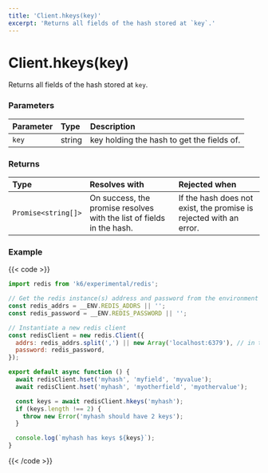 ```yaml
---
title: 'Client.hkeys(key)'
excerpt: 'Returns all fields of the hash stored at `key`.'
---
```


# Client.hkeys(key)

Returns all fields of the hash stored at `key`.

### Parameters

| Parameter | Type   | Description                                |
| :-------- | :----- | :----------------------------------------- |
| `key`     | string | key holding the hash to get the fields of. |

### Returns

| Type                | Resolves with                                                         | Rejected when                                                      |
| :------------------ | :-------------------------------------------------------------------- | :----------------------------------------------------------------- |
| `Promise<string[]>` | On success, the promise resolves with the list of fields in the hash. | If the hash does not exist, the promise is rejected with an error. |

### Example

{{< code >}}

```javascript
import redis from 'k6/experimental/redis';

// Get the redis instance(s) address and password from the environment
const redis_addrs = __ENV.REDIS_ADDRS || '';
const redis_password = __ENV.REDIS_PASSWORD || '';

// Instantiate a new redis client
const redisClient = new redis.Client({
  addrs: redis_addrs.split(',') || new Array('localhost:6379'), // in the form of 'host:port', separated by commas
  password: redis_password,
});

export default async function () {
  await redisClient.hset('myhash', 'myfield', 'myvalue');
  await redisClient.hset('myhash', 'myotherfield', 'myothervalue');

  const keys = await redisClient.hkeys('myhash');
  if (keys.length !== 2) {
    throw new Error('myhash should have 2 keys');
  }

  console.log(`myhash has keys ${keys}`);
}
```

{{< /code >}}
